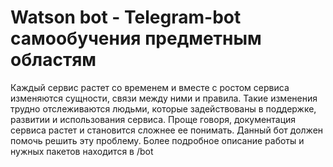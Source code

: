 # Watson bot - Telegram-bot самообучения предметным областям
Каждый сервис растет со временем и вместе с ростом сервиса изменяются сущности, связи между ними и правила. Такие изменения трудно отслеживаются людьми, которые задействованы в поддержке, развитии и использования сервиса. Проще говоря, документация сервиса растет и становится сложнее ее понимать. Данный бот должен помочь решить эту проблему. Более подробное описание работы и нужных пакетов находится в /bot
